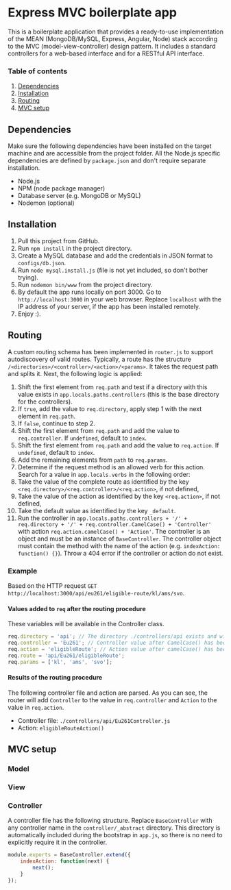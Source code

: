 # Express MVC boilerplate app
This is a boilerplate application that provides a ready-to-use implementation of the MEAN (MongoDB/MySQL, Express, Angular, Node) stack according to the MVC (model-view-controller) design pattern. It includes a standard controllers for a web-based interface and for a RESTful API interface.

### Table of contents
1. [Dependencies](#dependencies)
2. [Installation](#installation)
3. [Routing](#routing)
4. [MVC setup](#mvc-setup)

## Dependencies
Make sure the following dependencies have been installed on the target machine and are accessible from the project folder. All the Node.js specific dependencies are defined by `package.json` and don't require separate installation.

* Node.js
* NPM (node package manager)
* Database server (e.g. MongoDB or MySQL)
* Nodemon (optional)

## Installation

1. Pull this project from GitHub.
2. Run `npm install` in the project directory.
3. Create a MySQL database and add the credentials in JSON format to `configs/db.json`.
4. Run `node mysql.install.js` (file is not yet included, so don't bother trying).
5. Run `nodemon bin/www` from the project directory.
6. By default the app runs locally on port 3000. Go to `http://localhost:3000` in your web browser. Replace `localhost` with the IP address of your server, if the app has been installed remotely.
7. Enjoy :).
 
## Routing
A custom routing schema has been implemented in `router.js` to support autodiscovery of valid routes. Typically, a route has the structure `/<directories>/<controller>/<action>/<params>`. It takes the request path and splits it. Next, the following logic is applied:

1. Shift the first element from `req.path` and test if a directory with this value exists in `app.locals.paths.controllers` (this is the base directory for the controllers).
  1. If `true`, add the value to `req.directory`, apply step 1 with the next element in `req.path`.
  2. If `false`, continue to step 2.
2. Shift the first element from `req.path` and add the value to `req.controller`. If `undefined`, default to `index`.
3. Shift the first element from `req.path` and add the value to `req.action`. If `undefined`, default to `index`.
4. Add the remaining elements from `path` to `req.params`.
5. Determine if the request method is an allowed verb for this action. Search for a value in `app.locals.verbs` in the following order:
  1. Take the value of the complete route as identified by the key `<req.directory>/<req.controller>/<req.action>`, if not defined,
  2. Take the value of the action as identified by the key `<req.action>`, if not defined,
  3. Take the default value as identified by the key `_default`.
6. Run the controller in `app.locals.paths.controllers + '/' + req.directory + '/' + req.controller.CamelCase() + 'Controller'` with action `req.action.camelCase() + 'Action'`. The controller is an object and must be an instance of `BaseController`. The controller object must contain the method with the name of the action (e.g. `indexAction: function() {}`). Throw a 404 error if the controller or action do not exist.

### Example
Based on the HTTP request `GET http://localhost:3000/api/eu261/eligible-route/kl/ams/svo`.

#### Values added to `req` after the routing procedure
These variables will be available in the Controller class.
```javascript
req.directory = 'api'; // The directory ./controllers/api exists and will be used
req.controller = 'Eu261'; // Controller value after CamelCase() has been applied
req.action = 'eligibleRoute'; // Action value after camelCase() has been applied
req.route = 'api/Eu261/eligibleRoute';
req.params = ['kl', 'ams', 'svo'];
```

#### Results of the routing procedure
The following controller file and action are parsed. As you can see, the router will add `Controller` to the value in `req.controller` and `Action` to the value in `req.action`.
- Controller file: `./controllers/api/Eu261Controller.js`
- Action: `eligibleRouteAction()`

## MVC setup
### Model

### View

### Controller
A controller file has the following structure. Replace `BaseController` with any controller name in the `controller/_abstract` directory. This directory is automatically included during the bootstrap in `app.js`, so there is no need to explicitly require it in the controller.
```javascript
module.exports = BaseController.extend({
    indexAction: function(next) {
        next();
    }
});
```

